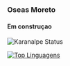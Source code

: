 ### Oseas Moreto

#### Em construçao 

![Karanalpe Status](https://github-readme-stats.vercel.app/api?username=oseasmoreto&show_icons=true)

[![Top Linguagens](https://github-readme-stats.vercel.app/api/top-langs/?username=oseasmoreto&layout=compact)](https://github.com/oseasmoreto/github-readme-stats)
